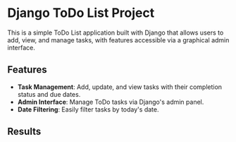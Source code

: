 # Django ToDo List Project

This is a simple ToDo List application built with Django that allows users to add, view, and manage tasks, with features accessible via a graphical admin interface.

## Features

- **Task Management**: Add, update, and view tasks with their completion status and due dates.
- **Admin Interface**: Manage ToDo tasks via Django's admin panel.
- **Date Filtering**: Easily filter tasks by today's date.

## Results

